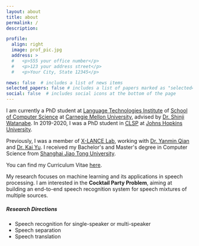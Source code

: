 ```yaml
---
layout: about
title: about
permalink: /
description:

profile:
  align: right
  image: prof_pic.jpg
  address: >
  #   <p>555 your office number</p>
  #   <p>123 your address street</p>
  #   <p>Your City, State 12345</p>

news: false  # includes a list of news items
selected_papers: false # includes a list of papers marked as "selected={true}"
social: false  # includes social icons at the bottom of the page
---
```


I am currently a PhD student at [Language Technologies Institute](https://lti.cs.cmu.edu/) of [School of Computer Science](https://www.cs.cmu.edu/) at [Carnegie Mellon University](https://www.cmu.edu/), advised by [Dr. Shinji Watanabe](https://sites.google.com/view/shinjiwatanabe). In 2019-2020, I was a PhD student in [CLSP](https://www.clsp.jhu.edu/) at [Johns Hopkins University](https://www.jhu.edu/).

Previously, I was a member of [X-LANCE Lab](https://x-lance.sjtu.edu.cn/), working with [Dr. Yanmin Qian](https://x-lance.sjtu.edu.cn/members/yanmin-qian) and [Dr. Kai Yu](https://x-lance.sjtu.edu.cn/members/kai_yu). I received my Bachelor's and Master's degree in Computer Science from [Shanghai Jiao Tong University](https://www.sjtu.edu.cn/). 

You can find my Curriculum Vitae [here](https://simpleoier.github.io/assets/pdf/Curriculum_Vitae_General.pdf).

My research focuses on machine learning and its applications in speech processing. I am interested in the **Cocktail Party Problem**, aiming at building an end-to-end speech recognition system for speech mixtures of multiple sources.

##### Research Directions
- Speech recognition for single-speaker or multi-speaker
- Speech separation
- Speech translation

